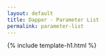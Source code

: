 ```yaml
---
layout: default
title: Dapper - Parameter List 
permalink: parameter-list
---
```


{% include template-h1.html %}
